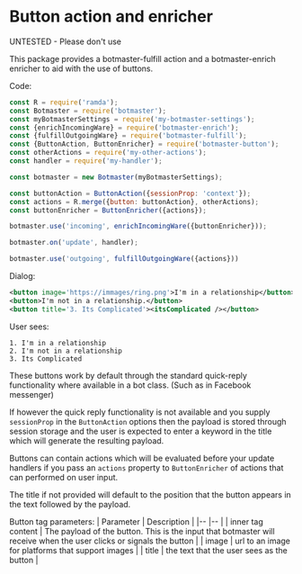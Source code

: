 # Button action and enricher

UNTESTED - Please don't use

This package provides a botmaster-fulfill action and a botmaster-enrich enricher to aid with the use of buttons.

Code:
```js
const R = require('ramda');
const Botmaster = require('botmaster');
const myBotmasterSettings = require('my-botmaster-settings');
const {enrichIncomingWare} = require('botmaster-enrich');
const {fulfillOutgoingWare} = require('botmaster-fulfill');
const {ButtonAction, ButtonEnricher} = require('botmaster-button');
const otherActions = require('my-other-actions');
const handler = require('my-handler');

const botmaster = new Botmaster(myBotmasterSettings);

const buttonAction = ButtonAction({sessionProp: 'context'});
const actions = R.merge({button: buttonAction}, otherActions);
const buttonEnricher = ButtonEnricher({actions});

botmaster.use('incoming', enrichIncomingWare({buttonEnricher}));

botmaster.on('update', handler);

botmaster.use('outgoing', fulfillOutgoingWare({actions}))
```

Dialog:
```xml
<button image='https://immages/ring.png'>I'm in a relationship</button>
<button>I'm not in a relationship.</button>
<button title='3. Its Complicated'><itsComplicated /></button>
```

User sees:
```
1. I'm in a relationship
2. I'm not in a relationship
3. Its Complicated
```

These buttons work by default through the standard quick-reply functionality where available in a bot class. (Such as in Facebook messenger)

If however the quick reply functionality is not available and you supply `sessionProp` in the `ButtonAction` options then the payload is stored through session storage and the user is expected to enter a keyword in the title which will generate the resulting payload.

Buttons can contain actions which will be evaluated before your update handlers if you pass an `actions` property to `ButtonEnricher` of actions that can performed on user input.

The title if not provided will default to the position that the button appears in the text followed by the payload.

Button tag parameters:
| Parameter | Description |
|-- |-- |
| inner tag content | The payload of the button. This is the input that botmaster will receive when the user clicks or signals the button |
| image | url to an image for platforms that support images |
| title | the text that the user sees as the button |
